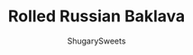 ---
layout: ../../layouts/MarkdownPostLayout.astro
title: Rolled Russian Baklava
author: ShugarySweets
pubDate: 2018-11-19
description: "Sweet and flaky, this easy, rolled Russian Baklava will melt in your mouth! Phyllo dough, nuts, and sugar never tasted so good!"
image_url: https://www.shugarysweets.com/wp-content/uploads/2017/07/baklava-3.jpg
tags: ["Desserts","Russian"]
calories: 302
protein: 4
carbohydrates: 32
fats: 18
fiber: 2
ingredients: ["25 sheets phyllo dough (about 1/2 box), thawed completely","1 cup unsalted butter, melted","2 cups powdered sugar, divided","2 cups walnuts","1 Tablespoon cinnamon","honey, optional"]
serves: 20
time: "2 hours"
prepTime: "30 minutes"
instructions: ["In a food processor, pulse walnuts until crumbs. Pour into a bowl and add 1 1/2 cups of the powdered sugar and cinnamon. Mix and set aside.","In a small bowl, add the melted butter, set aside.","Lay out one sheet of phyllo dough. Brush gently with melted butter using a silicone pastry brush. Cover with another sheet of phyllo dough. Brush with melted butter. Repeat until you have 5 sheets of phyllo dough stacked. On the last buttered sheet of phyllo dough, sprinkle about 1/2 cup of the walnut mixture. Spread gently with fingers.","Using your hands, roll the dough up tight (rolling from the short end to the short end). Place in a 13x9 baking dish that has been sprayed with baking spray.","Repeat for remaining sheets of phyllo dough.","Drizzle the remaining butter over the top. Bake in a preheated 375°F oven for 28-30 minutes, until edges are brown and crispy.","Sprinkle immediately with 1/4 cup of the remaining powdered sugar. Cool for about 1 hour. Remove from baking dish and slice each log into 4 pieces and sprinkle with the remaining 1/4 cup powdered sugar. Add honey if desired upon serving. ENJOY!"]
nutrition: ["302 calories","32 grams carbohydrates","24 milligrams cholesterol","18 grams fat","2 grams fiber","4 grams protein","7 grams saturated fat","173 milligrams sodium","12 grams sugar","0 grams trans fat","10 grams unsaturated fat"]
---